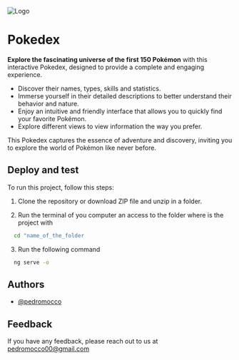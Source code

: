 
![Logo](https://pokedex.petrovicstefan.rs/images/poklogo.png)


# Pokedex

**Explore the fascinating universe of the first 150 Pokémon** with this interactive Pokedex, designed to provide a complete and engaging experience.

- Discover their names, types, skills and statistics.
- Immerse yourself in their detailed descriptions to better understand their behavior and nature.
- Enjoy an intuitive and friendly interface that allows you to quickly find your favorite Pokémon.
- Explore different views to view information the way you prefer.

This Pokedex captures the essence of adventure and discovery, inviting you to explore the world of Pokémon like never before.


## Deploy and test

To run this project, follow this steps:

1) Clone the repository or download ZIP file and unzip in a folder.

2) Run the terminal of you computer an access to the folder where is the project with
```bash
  cd "name_of_the_folder
```

3) Run the following command
```bash
  ng serve -o
```


## Authors

- [@pedromocco](https://github.com/pedromocco)


## Feedback

If you have any feedback, please reach out to us at pedromocco00@gmail.com

